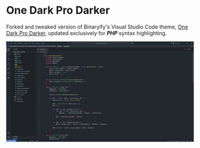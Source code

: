 # One Dark Pro Darker

Forked and tweaked version of Binaryify's Visual Studio Code theme, [One Dark Pro Darker](https://github.com/Binaryify/OneDark-Pro), updated exclusively for ***PHP*** syntax highlighting.

![Screenshot](screenshot.png)